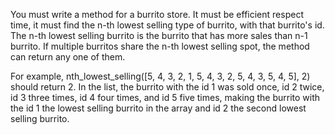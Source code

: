 You must write a method for a burrito store. It must be efficient respect time, it must find the n-th lowest selling type of burrito, with that burrito's id. The n-th lowest selling burrito is the burrito that has more sales than n-1 burrito. If multiple burritos share the n-th lowest selling spot, the method can return any one of them.

For example,
 nth_lowest_selling([5, 4, 3, 2, 1, 5, 4, 3, 2, 5, 4, 3, 5, 4, 5], 2)
should return 2. In the list, the burrito with the id 1 was sold once, id 2 twice, id 3 three times, id 4 four times, and id 5 five times, making the burrito with the id 1 the lowest selling burrito in the array and id 2 the second lowest selling burrito.
